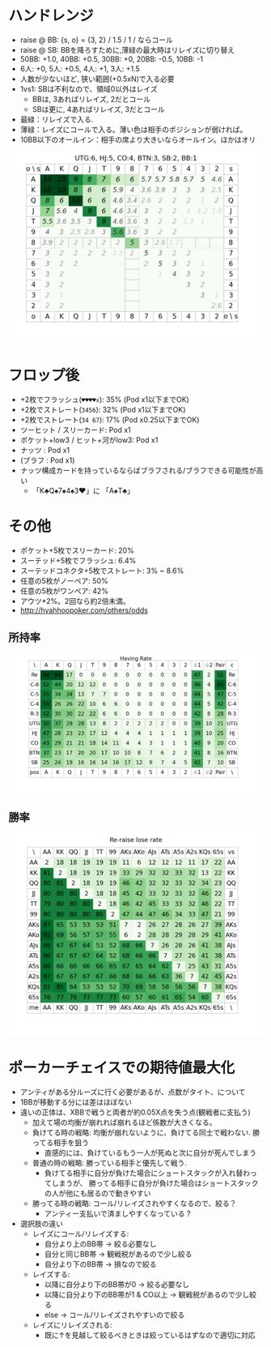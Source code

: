 # ハンドレンジ
- raise @ BB: {s, o} = {3, 2} / 1.5 / 1 / ならコール
- raise @ SB: BBを降ろすために,薄緑の最大時はリレイズに切り替え
- 50BB: +1.0, 40BB: +0.5, 30BB: +0, 20BB: -0.5, 10BB: -1
- 6人: +0, 5人: +0.5, 4人: +1, 3人: +1.5
- 人数が少ないほど, 狭い範囲(+0.5xN)で入る必要
- 1vs1: SBは不利なので、領域0以外はレイズ
  - BBは, 3あればリレイズ, 2だとコール
  - SBは更に, 4あればリレイズ, 3だとコール
- 最緑：リレイズで入る.
- 薄緑：レイズにコールで入る。薄い色は相手のポジションが弱ければ。
- 10BB以下のオールイン：相手の席より大きいならオールイン。ほかはオリ

![](./docs/seat.png)

# フロップ後

- +2枚でフラッシュ(`♥♥♥♥x`): 35% (Pod x1以下までOK)
- +2枚でストレート(`3456`): 32% (Pod x1以下までOK)
- +2枚でストレート(`34 67`): 17% (Pod x0.25以下までOK)
- ツーヒット / スリーカード: Pod x1
- ポケット+low3 / ヒット+河がlow3: Pod x1
- ナッツ : Pod x1
- (ブラフ : Pod x1)
- ナッツ構成カードを持っているならばブラフされる/ブラフできる可能性が高い
  - 「K♣︎Q♠︎7♠︎4♠︎3❤︎」に 「A♠︎T♣︎」

# その他
- ポケット+5枚でスリーカード: 20%
- スーテッド+5枚でフラッシュ: 6.4%
- スーテッドコネクタ+5枚でストレート: 3% ~ 8.6%
- 任意の5枚がノーペア: 50%
- 任意の5枚がワンペア: 42%
- アウツ*2%。2回なら約2倍未満。
- http://hyahhoopoker.com/others/odds

## 所持率

![](./docs/card_rate.png)


## 勝率

![](./docs/reraise-lose.png)


# ポーカーチェイスでの期待値最大化
- アンティがある分ルーズに行く必要があるが、点数がタイト、について
- 1BBが移動する分には差はほぼない
- 違いの正体は、XBBで戦うと両者が約0.05X点を失う点(観戦者に支払う)
  - 加えて場の均衡が崩れれば崩れるほど係数が大きくなる。
  - 負けてる時の戦略: 均衡が崩れないように、負けてる同士で戦わない. 勝ってる相手を狙う
    - 直感的には、負けているもう一人が死ぬと次に自分が死んでしまう
  - 普通の時の戦略: 勝っている相手と優先して戦う.
    - 負けてる相手に自分が負けた場合にショートスタックが入れ替わってしまうが、
      勝ってる相手に自分が負けた場合はショートスタックの人が他にも居るので動きやすい
  - 勝ってる時の戦略: コール/リレイズされやすくなるので、絞る？
    - アンティー支払いで済ましやすくなっている ?
- 選択肢の違い
  - レイズにコール/リレイズする:
    - 自分より上のBB帯 -> 絞る必要なし
    - 自分と同じBB帯 -> 観戦税があるので少し絞る
    - 自分より下のBB帯 -> 損なので絞る
  - レイズする:
    - 以降に自分より下のBB帯が0 -> 絞る必要なし
    - 以降に自分より下のBB帯が1 & CO以上 -> 観戦税があるので少し絞る
    - else -> コール/リレイズされやすいので絞る
  - レイズにリレイズされる:
    - 既に↑を見越して絞るべきときは絞っているはずなので適切に対応

